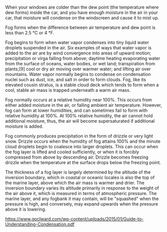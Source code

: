 


When your windows are colder than the dew point (the temperature where dew forms) inside the car, and you have enough moisture in the air in your car, that moisture will condense on the windscreen and cause it to mist up.


Fog forms when the difference between air temperature and dew point is less than 2.5 °C or 4 °F.

Fog begins to form when water vapor condenses into tiny liquid water droplets suspended in the air. Six examples of ways that water vapor is added to the air are by wind convergence into areas of upward motion; precipitation or virga falling from above; daytime heating evaporating water from the surface of oceans, water bodies, or wet land; transpiration from plants;[9] cool or dry air moving over warmer water; and lifting air over mountains. Water vapor normally begins to condense on condensation nuclei such as dust, ice, and salt in order to form clouds. Fog, like its elevated cousin stratus, is a stable cloud deck which tends to form when a cool, stable air mass is trapped underneath a warm air mass.

Fog normally occurs at a relative humidity near 100%. This occurs from either added moisture in the air, or falling ambient air temperature. However, fog can form at lower humidities, and can sometimes fail to form with relative humidity at 100%. At 100% relative humidity, the air cannot hold additional moisture, thus, the air will become supersaturated if additional moisture is added.

Fog commonly produces precipitation in the form of drizzle or very light snow. Drizzle occurs when the humidity of fog attains 100% and the minute cloud droplets begin to coalesce into larger droplets. This can occur when the fog layer is lifted and cooled sufficiently, or when it is forcibly compressed from above by descending air. Drizzle becomes freezing drizzle when the temperature at the surface drops below the freezing point.

The thickness of a fog layer is largely determined by the altitude of the inversion boundary, which in coastal or oceanic locales is also the top of the marine layer, above which the air mass is warmer and drier. The inversion boundary varies its altitude primarily in response to the weight of the air above it, which is measured in terms of atmospheric pressure. The marine layer, and any fogbank it may contain, will be "squashed" when the pressure is high, and conversely, may expand upwards when the pressure above it is lowering.

https://www.goclward.com/wp-content/uploads/2015/01/Guide-to-Understanding-Condensation.pdf


